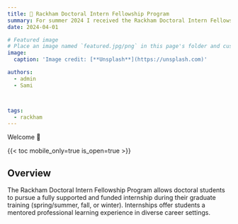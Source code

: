 ```yaml
---
title: 🎉 Rackham Doctoral Intern Fellowship Program
summary: For summer 2024 I received the Rackham Doctoral Intern Fellowship Program to support my summer internship
date: 2024-04-01

# Featured image
# Place an image named `featured.jpg/png` in this page's folder and customize its options here.
image:
  caption: 'Image credit: [**Unsplash**](https://unsplash.com)'

authors:
  - admin
  - Sami



tags:
  - rackham
---
```


Welcome 👋

{{< toc mobile_only=true is_open=true >}}

## Overview

The Rackham Doctoral Intern Fellowship Program allows doctoral students to pursue a fully supported and funded internship during their graduate training (spring/summer, fall, or winter). Internships offer students a mentored professional learning experience in diverse career settings. 
